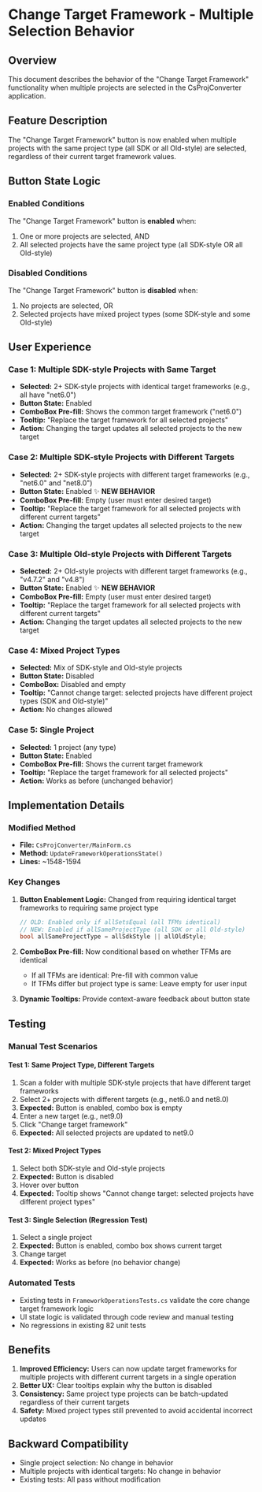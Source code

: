 # Change Target Framework - Multiple Selection Behavior

## Overview
This document describes the behavior of the "Change Target Framework" functionality when multiple projects are selected in the CsProjConverter application.

## Feature Description
The "Change Target Framework" button is now enabled when multiple projects with the same project type (all SDK or all Old-style) are selected, regardless of their current target framework values.

## Button State Logic

### Enabled Conditions
The "Change Target Framework" button is **enabled** when:
1. One or more projects are selected, AND
2. All selected projects have the same project type (all SDK-style OR all Old-style)

### Disabled Conditions
The "Change Target Framework" button is **disabled** when:
1. No projects are selected, OR
2. Selected projects have mixed project types (some SDK-style and some Old-style)

## User Experience

### Case 1: Multiple SDK-style Projects with Same Target
- **Selected:** 2+ SDK-style projects with identical target frameworks (e.g., all have "net6.0")
- **Button State:** Enabled
- **ComboBox Pre-fill:** Shows the common target framework ("net6.0")
- **Tooltip:** "Replace the target framework for all selected projects"
- **Action:** Changing the target updates all selected projects to the new target

### Case 2: Multiple SDK-style Projects with Different Targets
- **Selected:** 2+ SDK-style projects with different target frameworks (e.g., "net6.0" and "net8.0")
- **Button State:** Enabled ✨ **NEW BEHAVIOR**
- **ComboBox Pre-fill:** Empty (user must enter desired target)
- **Tooltip:** "Replace the target framework for all selected projects with different current targets"
- **Action:** Changing the target updates all selected projects to the new target

### Case 3: Multiple Old-style Projects with Different Targets
- **Selected:** 2+ Old-style projects with different target frameworks (e.g., "v4.7.2" and "v4.8")
- **Button State:** Enabled ✨ **NEW BEHAVIOR**
- **ComboBox Pre-fill:** Empty (user must enter desired target)
- **Tooltip:** "Replace the target framework for all selected projects with different current targets"
- **Action:** Changing the target updates all selected projects to the new target

### Case 4: Mixed Project Types
- **Selected:** Mix of SDK-style and Old-style projects
- **Button State:** Disabled
- **ComboBox:** Disabled and empty
- **Tooltip:** "Cannot change target: selected projects have different project types (SDK and Old-style)"
- **Action:** No changes allowed

### Case 5: Single Project
- **Selected:** 1 project (any type)
- **Button State:** Enabled
- **ComboBox Pre-fill:** Shows the current target framework
- **Tooltip:** "Replace the target framework for all selected projects"
- **Action:** Works as before (unchanged behavior)

## Implementation Details

### Modified Method
- **File:** `CsProjConverter/MainForm.cs`
- **Method:** `UpdateFrameworkOperationsState()`
- **Lines:** ~1548-1594

### Key Changes
1. **Button Enablement Logic:** Changed from requiring identical target frameworks to requiring same project type
   ```csharp
   // OLD: Enabled only if allSetsEqual (all TFMs identical)
   // NEW: Enabled if allSameProjectType (all SDK or all Old-style)
   bool allSameProjectType = allSdkStyle || allOldStyle;
   ```

2. **ComboBox Pre-fill:** Now conditional based on whether TFMs are identical
   - If all TFMs are identical: Pre-fill with common value
   - If TFMs differ but project type is same: Leave empty for user input

3. **Dynamic Tooltips:** Provide context-aware feedback about button state

## Testing

### Manual Test Scenarios

#### Test 1: Same Project Type, Different Targets
1. Scan a folder with multiple SDK-style projects that have different target frameworks
2. Select 2+ projects with different targets (e.g., net6.0 and net8.0)
3. **Expected:** Button is enabled, combo box is empty
4. Enter a new target (e.g., net9.0)
5. Click "Change target framework"
6. **Expected:** All selected projects are updated to net9.0

#### Test 2: Mixed Project Types
1. Select both SDK-style and Old-style projects
2. **Expected:** Button is disabled
3. Hover over button
4. **Expected:** Tooltip shows "Cannot change target: selected projects have different project types"

#### Test 3: Single Selection (Regression Test)
1. Select a single project
2. **Expected:** Button is enabled, combo box shows current target
3. Change target
4. **Expected:** Works as before (no behavior change)

### Automated Tests
- Existing tests in `FrameworkOperationsTests.cs` validate the core change target framework logic
- UI state logic is validated through code review and manual testing
- No regressions in existing 82 unit tests

## Benefits
1. **Improved Efficiency:** Users can now update target frameworks for multiple projects with different current targets in a single operation
2. **Better UX:** Clear tooltips explain why the button is disabled
3. **Consistency:** Same project type projects can be batch-updated regardless of their current targets
4. **Safety:** Mixed project types still prevented to avoid accidental incorrect updates

## Backward Compatibility
- Single project selection: No change in behavior
- Multiple projects with identical targets: No change in behavior
- Existing tests: All pass without modification
